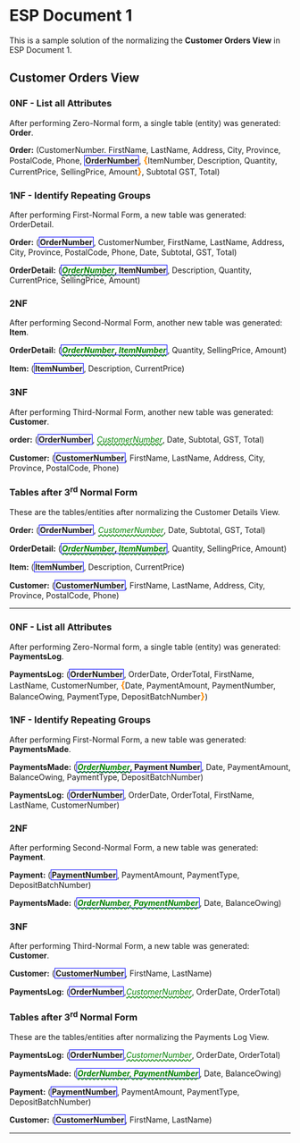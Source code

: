 # ESP Document 1

This is a sample solution of the normalizing the **Customer Orders View** in ESP Document 1.

## Customer Orders View

### 0NF - List all Attributes

After performing Zero-Normal form, a single table (entity) was
generated: **Order**.

**Order:** (CustomerNumber. FirstName, LastName, Address, City,
Province, PostalCode, Phone, <b class="pk">OrderNumber</b>, 
<b class="gp">{</b>ItemNumber, Description, Quantity, CurrentPrice, SellingPrice,
 Amount<b class="gp">}</b>, Subtotal GST, Total)

 ### 1NF - Identify Repeating Groups

After performing First-Normal Form, a new table was generated:
OrderDetail.

**Order:** (<b class="pk">OrderNumber</b>, CustomerNumber, FirstName,
 LastName, Address, City, Province, PostalCode, Phone, Date, 
 Subtotal, GST, Total)

 **OrderDetail:** (<b class="pk"><u class = "fk">OrderNumber</u>, ItemNumber</b>,
  Description, Quantity, CurrentPrice, SellingPrice, Amount)

  ### 2NF

  After performing Second-Normal Form, another new table was generated: **Item**.

  **OrderDetail:** (<b class="pk"><u class="fk">OrderNumber</u>, <u class="fk">ItemNumber</u></b>,
  Quantity, SellingPrice, Amount)

  **Item:** (<b class="pk">ItemNumber</b>, Description, CurrentPrice)

### 3NF

After performing Third-Normal Form, another new table was generated: **Customer**.

**order:** (<b class="pk">OrderNumber</b>, <u class="fk">CustomerNumber</u>, Date, Subtotal, GST, Total)

**Customer:** (<b class="pk">CustomerNumber</b>, FirstName, LastName, Address, City, Province, PostalCode,
 Phone)

### Tables after 3<sup>rd</sup> Normal Form
These are the tables/entities after normalizing the Customer Details View.

**Order:** (<b class="pk">OrderNumber</b>, <u class="fk">CustomerNumber</u>, Date, Subtotal, GST, Total)

**OrderDetail:** (<b class="pk"><u class="fk">OrderNumber</u>, <u class="fk">ItemNumber</u></b>, Quantity, SellingPrice, Amount)

**Item:** (<b class="pk">ItemNumber</b>, Description, CurrentPrice)

**Customer:** (<b class="pk">CustomerNumber</b>, FirstName, LastName, Address, City, Province, PostalCode,
 Phone)

----

### 0NF - List all Attributes

After performing Zero-Normal form, a single table (entity) was
generated: **PaymentsLog**.

**PaymentsLog:** (<b class="pk">OrderNumber</b>, OrderDate, OrderTotal, FirstName, LastName, CustomerNumber, <b class="gp">{</b>Date, PaymentAmount, PaymentNumber, BalanceOwing, PaymentType, DepositBatchNumber<b class="gp">}</b>)

### 1NF - Identify Repeating Groups

After performing First-Normal Form, a new table was generated:
**PaymentsMade**.

**PaymentsMade:** (<b class="pk"><u class="fk">OrderNumber</u>, Payment Number</b>, Date, PaymentAmount, BalanceOwing, PaymentType, DepositBatchNumber)

**PaymentsLog:** (<b class="pk">OrderNumber</b>, OrderDate, OrderTotal, FirstName, LastName, CustomerNumber)

### 2NF

After performing Second-Normal Form, a new table was generated:
**Payment**.

**Payment:** (<b class="pk">PaymentNumber</b>, PaymentAmount, PaymentType, DepositBatchNumber)

**PaymentsMade:** (<b class="pk"><u class="fk">OrderNumber, PaymentNumber</u></b>, Date, BalanceOwing)

### 3NF

After performing Third-Normal Form, a new table was generated:
**Customer**.

**Customer:** (<b class="pk">CustomerNumber</b>, FirstName, LastName)

**PaymentsLog:** (<b class="pk">OrderNumber</b>,<u class="fk">CustomerNumber</u>, OrderDate, OrderTotal)

### Tables after 3<sup>rd</sup> Normal Form
These are the tables/entities after normalizing the Payments Log View.

**PaymentsLog:** (<b class="pk">OrderNumber</b>,<u class="fk">CustomerNumber</u>, OrderDate, OrderTotal)

**PaymentsMade:** (<b class="pk"><u class="fk">OrderNumber, PaymentNumber</u></b>, Date, BalanceOwing)

**Payment:** (<b class="pk">PaymentNumber</b>, PaymentAmount, PaymentType, DepositBatchNumber)

**Customer:** (<b class="pk">CustomerNumber</b>, FirstName, LastName)

----

<style type = "text/css">
.pk {
    font-weight: bold;
    display: inline-block;
    border: solid thin blue;
    padding: 0 1px;
}
.fk {
    color: green;
    font-style: italic;
    text-decoration: wavy underline green;
}
.gp {
    color: darkorange;
    font-size: 1.2em;
    font-weight: bold;
}
</style>